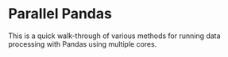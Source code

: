 # Parallel Pandas

This is a quick walk-through of various methods for running data processing with Pandas using multiple cores.
